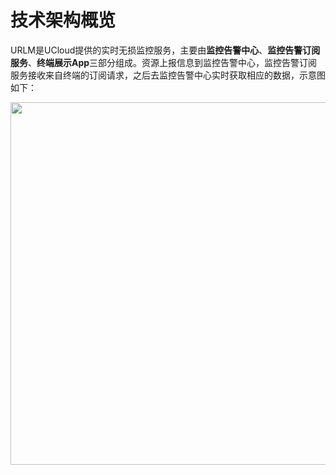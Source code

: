 # 技术架构概览

URLM是UCloud提供的实时无损监控服务，主要由**监控告警中心**、**监控告警订阅服务**、**终端展示App**三部分组成。资源上报信息到监控告警中心，监控告警订阅服务接收来自终端的订阅请求，之后去监控告警中心实时获取相应的数据，示意图如下：

<img src="https://static.ucloud.cn/docs/urlm/images/1628841653416.png?v=1628841732" width="580">